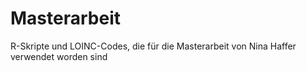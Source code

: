# Masterarbeit
R-Skripte und LOINC-Codes, die für die Masterarbeit von Nina Haffer verwendet worden sind
